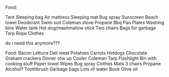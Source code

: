 

Food:




Tent
Sleeping bag
Air mattress
Sleeping mat
Bug spray
Sunscreen
Beach towel
Deodorant
Swim suit
Coleman stove
Propane
Bbq
Pan
Plates
Washing bins
Water tank
Hot dog/mashmallow stick
Two chairs
Bags for garbage
Tarp
Rope
Clothes



do i need this anymore???




Food:
Bacon
Lettuce
Deli meat
Potatoes
Carrots
Hotdogs
Chocolate
Graham crackers
Dinner otw up
Cooler
Coleman
Tarp
Flashlight
Bin with cooking stuff
Paper towel
Wipes
Bug spray
Clothes
Mats
3 chairs
Propane
Alcohol?
Toothbrush
Garbage bags
Lots of water
Book
Olive oil